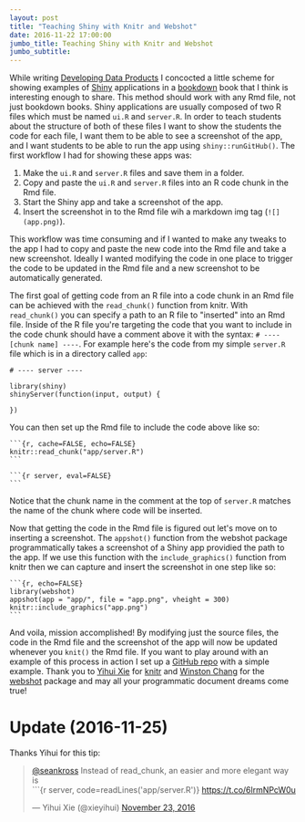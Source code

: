 ```yaml
---
layout: post
title: "Teaching Shiny with Knitr and Webshot"
date: 2016-11-22 17:00:00
jumbo_title: Teaching Shiny with Knitr and Webshot
jumbo_subtitle:
---
```


While writing [Developing Data Products](https://leanpub.com/ddp) 
I concocted a little scheme for showing examples of 
[Shiny](http://shiny.rstudio.com/) applications in a 
[bookdown](https://github.com/rstudio/bookdown) book that I think
is interesting enough to share. This method should work with any Rmd file, not
just bookdown books. Shiny applications are usually composed of two R files which 
must be named `ui.R` and `server.R`. In order to teach students about the 
structure of both of these files I want to show the students the code for each
file, I want them to be able to see a screenshot of the app, and I want students
to be able to run the app using `shiny::runGitHub()`. The first workflow I had for
showing these apps was:

1. Make the `ui.R` and `server.R` files and save them in a folder.
2. Copy and paste the `ui.R` and `server.R` files into an R code chunk in the
Rmd file.
3. Start the Shiny app and take a screenshot of the app.
4. Insert the screenshot in to the Rmd file wih a markdown img tag (`![](app.png)`).

This workflow was time consuming and if I wanted to make any tweaks to the app
I had to copy and paste the new code into the Rmd file and take a new
screenshot. Ideally I wanted modifying the code in one place to trigger the code
to be updated in the Rmd file and a new screenshot to be automatically generated.

The first goal of getting code from an R file into a code chunk in an Rmd file
can be achieved with the `read_chunk()` function from knitr. With `read_chunk()`
you can specify a path to an R file to "inserted" into an Rmd file. Inside of the
R file you're targeting the code that you want to include in the code chunk
should have a comment above it with the syntax: `# ---- [chunk name] ----`. For
example here's the code from my simple `server.R` file which is in a directory
called `app`:


    # ---- server ----
    
    library(shiny)
    shinyServer(function(input, output) {
      
    })

You can then set up the Rmd file to include the code above like so:

    ```{r, cache=FALSE, echo=FALSE}
    knitr::read_chunk("app/server.R")
    ```

    ```{r server, eval=FALSE}
    ```

Notice that the chunk name in the comment at the top of `server.R` matches the
name of the chunk where code will be inserted.

Now that getting the code in the Rmd file is figured out let's move on to
inserting a screenshot. The `appshot()` function from the webshot package
programmatically takes a screenshot of a Shiny app providied the path to the
app. If we use this function with the `include_graphics()` function from knitr
then we can capture and insert the screenshot in one step like so:

    ```{r, echo=FALSE}
    library(webshot)
    appshot(app = "app/", file = "app.png", vheight = 300)
    knitr::include_graphics("app.png")
    ```

And voila, mission accomplished! By modifying just the source files, the code in
the Rmd file and the screenshot of the app will now be updated whenever you
`knit()` the Rmd file. If you want to play around with an example of this 
process in action I set up a
[GitHub repo](https://github.com/seankross/teaching-shiny) with a simple example. Thank
you to [Yihui Xie](https://twitter.com/xieyihui) for 
[knitr](https://github.com/yihui/knitr) and
[Winston Chang](https://twitter.com/winston_chang) for the
[webshot](https://github.com/wch/webshot) package and may all your programmatic
document dreams come true!

# Update (2016-11-25)

Thanks Yihui for this tip:

<blockquote class="twitter-tweet" data-conversation="none" data-cards="hidden" data-lang="en"><p lang="en" dir="ltr"><a href="https://twitter.com/seankross">@seankross</a> Instead of read_chunk, an easier and more elegant way is <br>```{r server, code=readLines(&#39;app/server.R&#39;)} <a href="https://t.co/6lrmNPcW0u">https://t.co/6lrmNPcW0u</a></p>&mdash; Yihui Xie (@xieyihui) <a href="https://twitter.com/xieyihui/status/801492007080382464">November 23, 2016</a></blockquote>
<script async src="//platform.twitter.com/widgets.js" charset="utf-8"></script>
